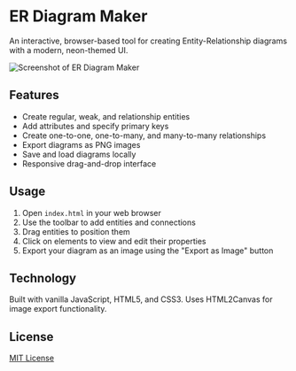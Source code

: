 # ER Diagram Maker

An interactive, browser-based tool for creating Entity-Relationship diagrams with a modern, neon-themed UI.

![Screenshot of ER Diagram Maker](screenshot.png)

## Features

- Create regular, weak, and relationship entities
- Add attributes and specify primary keys
- Create one-to-one, one-to-many, and many-to-many relationships
- Export diagrams as PNG images
- Save and load diagrams locally
- Responsive drag-and-drop interface

## Usage

1. Open `index.html` in your web browser
2. Use the toolbar to add entities and connections
3. Drag entities to position them
4. Click on elements to view and edit their properties
5. Export your diagram as an image using the "Export as Image" button

## Technology

Built with vanilla JavaScript, HTML5, and CSS3. Uses HTML2Canvas for image export functionality.

## License

[MIT License](LICENSE)
